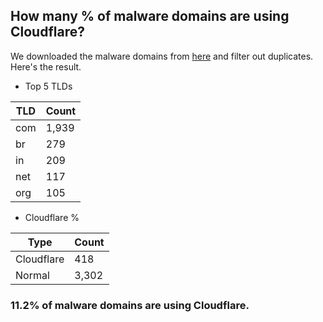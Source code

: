 ## How many % of malware domains are using Cloudflare?


We downloaded the malware domains from [here](https://urlhaus.abuse.ch) and filter out duplicates.
Here's the result.


[//]: # (start replacement)


- Top 5 TLDs

| TLD | Count |
| --- | --- |
| com | 1,939 |
| br | 279 |
| in | 209 |
| net | 117 |
| org | 105 |


- Cloudflare %

| Type | Count |
| --- | --- |
| Cloudflare | 418 |
| Normal | 3,302 |


### 11.2% of malware domains are using Cloudflare.